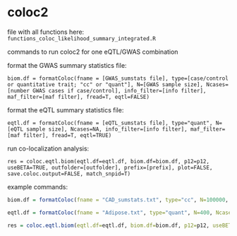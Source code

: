 # coloc2 


file with all functions here: `functions_coloc_likelihood_summary_integrated.R`


commands to run coloc2 for one eQTL/GWAS combination

format the GWAS summary statistics file:

`biom.df = formatColoc(fname = [GWAS_sumstats file], type=[case/control or quantitative trait; "cc" or "quant"], N=[GWAS sample size], Ncases=[number GWAS cases if case/control], info_filter=[info filter], maf_filter=[maf filter], fread=T, eqtl=FALSE)`

format the eQTL summary statistics file:

`eqtl.df = formatColoc(fname = [eQTL_sumstats file], type="quant", N=[eQTL sample size], Ncases=NA, info_filter=[info filter], maf_filter=[maf filter], fread=T, eqtl=TRUE)`

run co-localization analysis:

`res = coloc.eqtl.biom(eqtl.df=eqtl.df, biom.df=biom.df, p12=p12, useBETA=TRUE, outfolder=[outfolder], prefix=[prefix], plot=FALSE, save.coloc.output=FALSE, match_snpid=T)`


example commands:

````r
biom.df = formatColoc(fname = "CAD_sumstats.txt", type="cc", N=100000, Ncases=30000, info_filter=0.6, maf_filter=0.05, fread=T, eqtl=FALSE)

eqtl.df = formatColoc(fname = "Adipose.txt", type="quant", N=400, Ncases=NA, info_filter=0.6, maf_filter=0.05, fread=T, eqtl=TRUE)

res = coloc.eqtl.biom(eqtl.df=eqtl.df, biom.df=biom.df, p12=p12, useBETA=TRUE, outfolder="results/", prefix="CAD_Adipose", plot=FALSE, save.coloc.output=FALSE, match_snpid=T)```
